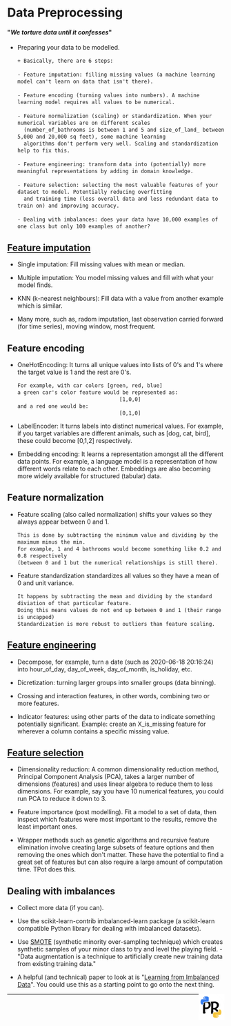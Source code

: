 # Data Preprocessing
#### "_We torture data until it confesses_"

- Preparing your data to be modelled.

      + Basically, there are 6 steps:
      
      - Feature imputation: filling missing values (a machine learning model can't learn on data that isn't there).
      
      - Feature encoding (turning values into numbers). A machine learning model requires all values to be numerical.
      
      - Feature normalization (scaling) or standardization. When your numerical variables are on different scales 
        (number_of_bathrooms is between 1 and 5 and size_of_land_ between 5,000 and 20,000 sq feet), some machine learning
        algorithms don't perform very well. Scaling and standardization help to fix this.
      
      - Feature engineering: transform data into (potentially) more meaningful representations by adding in domain knowledge.
      
      - Feature selection: selecting the most valuable features of your dataset to model. Potentially reducing overfitting 
        and training time (less overall data and less redundant data to train on) and improving accuracy.
      
      - Dealing with imbalances: does your data have 10,000 examples of one class but only 100 examples of another?

## [Feature imputation](https://github.com/pauloreis-ds/Machine-Learning-ROADMAP/blob/master/5%20-%20Data%20Preparation/1%20-%20Data%20Preprocessing/Feature%20Imputation.md)

- Single imputation: Fill missing values with mean or median.

- Multiple imputation: You model missing values and fill with what your model finds.

- KNN (k-nearest neighbours): Fill data with a value from another example which is similar.

- Many more, such as, radom imputation, last observation carried forward (for time series), moving window, most frequent.

## Feature encoding

- OneHotEncoding: It turns all unique values into lists of 0's and 1's where the target value is 1 and the rest are 0's. 

      For example, with car colors [green, red, blue]
      a green car's color feature would be represented as: 
                                       [1,0,0] 
      and a red one would be: 
                                       [0,1,0]

- LabelEncoder: It turns labels into distinct numerical values. For example, if you target variables are different animals, such as [dog, cat, bird], these could become [0,1,2] respectively. 

- Embedding encoding: It learns a representation amongst all the different data points. For example, a language model is a representation of how different words relate to each other. Embeddings are also becoming more widely available for structured (tabular) data.

## Feature normalization

- Feature scaling (also called normalization) shifts your values so they always appear between 0 and 1. 

      This is done by subtracting the minimum value and dividing by the maximum minus the min. 
      For example, 1 and 4 bathrooms would become something like 0.2 and 0.8 respectively 
      (between 0 and 1 but the numerical relationships is still there).

- Feature standardization standardizes all values so they have a mean of 0 and unit variance. 

      It happens by subtracting the mean and dividing by the standard diviation of that particular feature.
      Doing this means values do not end up between 0 and 1 (their range is uncapped) 
      Standardization is more robust to outliers than feature scaling.

## [Feature engineering](https://github.com/pauloreis-ds/Machine-Learning-ROADMAP/blob/master/5%20-%20Data%20Preparation/1%20-%20Data%20Preprocessing/Feature%20engineering.md)

- Decompose, for example, turn a date (such as 2020-06-18 20:16:24) into hour_of_day, day_of_week, day_of_month, is_holiday, etc.

- Dicretization: turning larger groups into smaller groups (data binning).

- Crossing and interaction features, in other words, combining two or more features.

- Indicator features: using other parts of the data to indicate something potentially significant.
      Example: create an X_is_missing feature for wherever a column contains a specific missing value.

## [Feature selection](https://machinelearningmastery.com/an-introduction-to-feature-selection/)

- Dimensionality reduction: A common dimensionality reduction method, Principal Component Analysis (PCA), takes a larger number of dimensions (features) and uses linear algebra to reduce them to less dimensions. For example, say you have 10 numerical features, you could run PCA to reduce it down to 3.

- Feature importance (post modelling). Fit a model to a set of data, then inspect which features were most important to the results, remove the least important ones.

- Wrapper methods such as genetic algorithms and recursive feature elimination involve creating large subsets of feature options and then removing the ones which don't matter. These have the potential to find a great set of features but can also require a large amount of computation time. TPot does this.

## Dealing with imbalances

- Collect more data (if you can).

- Use the scikit-learn-contrib imbalanced-learn package (a scikit-learn compatible Python library for dealing with imbalanced datasets).

- Use [SMOTE](https://machinelearningmastery.com/smote-oversampling-for-imbalanced-classification/) (synthetic minority over-sampling technique) which creates synthetic samples of your minor class to try and level the playing field. 
      - "Data augmentation is a technique to artificially create new training data from existing training data."

- A helpful (and technical) paper to look at is "[Learning from Imbalanced Data](https://www.ele.uri.edu/faculty/he/PDFfiles/ImbalancedLearning.pdf)". You could use this as a starting point to go onto the next thing.






[<img align="right" width="60" height="60" src="https://github.com/pauloreis-ds/Paulo-Reis-Data-Science/blob/master/Paulo%20Reis/Pauloreis01.png">](https://github.com/pauloreis-ds)

---
